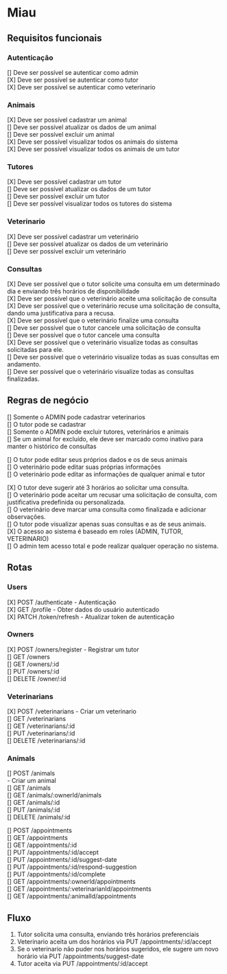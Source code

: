 # Miau

## Requisitos funcionais
### Autenticação
[] Deve ser possível se autenticar como admin</br>
[X] Deve ser possível se autenticar como tutor</br>
[X] Deve ser possível se autenticar como veterinario</br>

### Animais
[X] Deve ser possível cadastrar um animal</br>
[] Deve ser possível atualizar os dados de um animal</br>
[] Deve ser possível excluir um animal</br>
[X] Deve ser possível visualizar todos os animais do sistema</br>
[X] Deve ser possível visualizar todos os animais de um tutor</br>

### Tutores
[X] Deve ser possível cadastrar um tutor</br>
[] Deve ser possível atualizar os dados de um tutor</br>
[] Deve ser possível excluir um tutor</br>
[] Deve ser possível visualizar todos os tutores do sistema</br>

### Veterinario
[X] Deve ser possível cadastrar um veterinário</br>
[] Deve ser possível atualizar os dados de um veterinário</br>
[] Deve ser possível excluir um veterinário</br>

### Consultas
[X] Deve ser possível que o tutor solicite uma consulta em um determinado dia e enviando três horários de disponibilidade</br>
[X] Deve ser possível que o veterinário aceite uma solicitação de consulta</br>
[X] Deve ser possível que o veterinário recuse uma solicitação de consulta, dando uma justificativa para a recusa.</br>
[X] Deve ser possível que o veterinário finalize uma consulta</br>
[] Deve ser possível que o tutor cancele uma solicitação de consulta</br>
[] Deve ser possível que o tutor cancele uma consulta</br>
[X] Deve ser possível que o veterinário visualize todas as consultas solicitadas para ele.</br>
[] Deve ser possível que o veterinário visualize todas as suas consultas em andamento.</br>
[] Deve ser possível que o veterinário visualize todas as consultas finalizadas.</br>

## Regras de negócio
[] Somente o ADMIN pode cadastrar veterinarios</br>
[] O tutor pode se cadastrar</br>
[] Somente o ADMIN pode excluir tutores, veterinários e animais</br>
[] Se um animal for excluído, ele deve ser marcado como inativo para manter o histórico de consultas

[] O tutor pode editar seus próprios dados e os de seus animais</br>
[] O veterinário pode editar suas próprias informações</br>
[] O veterinário pode editar as informações de qualquer animal e tutor</br>

[X] O tutor deve sugerir até 3 horários ao solicitar uma consulta.</br>
[] O veterinário pode aceitar um recusar uma solicitação de consulta, com justificativa predefinida ou personalizada.</br>
[] O veterinário deve marcar uma consulta como finalizada e adicionar observações.</br>
[] O tutor pode visualizar apenas suas consultas e as de seus animais.</br>
[X] O acesso ao sistema é baseado em roles (ADMIN, TUTOR, VETERINARIO)</br>
[] O admin tem acesso total e pode realizar qualquer operação no sistema.</br>

## Rotas
### Users
[X] POST /authenticate - Autenticação</br>
[X] GET /profile - Obter dados do usuário autenticado</br>
[X] PATCH /token/refresh - Atualizar token de autenticação</br>

### Owners
[X] POST /owners/register - Registrar um tutor</br>
[] GET /owners</br>
[] GET /owners/:id</br>
[] PUT /owners/:id</br>
[] DELETE /owner/:id</br>

### Veterinarians
[X] POST /veterinarians - Criar um veterinario</br>
[] GET /veterinarians</br>
[] GET /veterinarians/:id</br>
[] PUT /veterinarians/:id</br>
[] DELETE /veterinarians/:id</br>

### Animals
[] POST /animals</br> - Criar um animal</br>
[] GET /animals</br>
[] GET /animals/:ownerId/animals</br>
[] GET /animals/:id</br>
[] PUT /animals/:id</br>
[] DELETE /animals/:id</br>

[] POST /appointments</br>
[] GET /appointments</br>
[] GET /appointments/:id</br>
[] PUT /appointments/:id/accept</br>
[] PUT /appointments/:id/suggest-date</br>
[] PUT /appointments/:id/respond-suggestion</br>
[] PUT /appointments/:id/complete</br>
[] GET /appointments/:ownerId/appointments</br>
[] GET /appointments/:veterinarianId/appointments</br>
[] GET /appointments/:animalId/appointments</br>

## Fluxo
1. Tutor solicita uma consulta, enviando três horários preferenciais
2. Veterinario aceita um dos horários via PUT /appointments/:id/accept
3. Se o veterinario não puder nos horários sugeridos, ele sugere um novo horário via PUT /appointments/suggest-date
4. Tutor aceita via PUT /appointments/:id/accept
